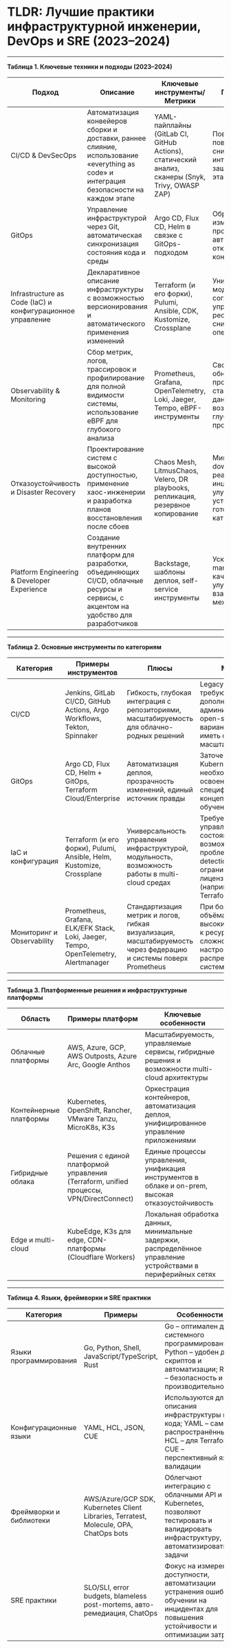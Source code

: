 # TLDR: Лучшие практики инфраструктурной инженерии, DevOps и SRE (2023–2024)

---

**Таблица 1. Ключевые техники и подходы (2023–2024)**

| Подход | Описание | Ключевые инструменты/Метрики | Преимущества |
| --- | --- | --- | --- |
| CI/CD & DevSecOps | Автоматизация конвейеров сборки и доставки, раннее слияние, использование «everything as code» и интеграция безопасности на каждом этапе | YAML-пайплайны (GitLab CI, GitHub Actions), статический анализ, сканеры (Snyk, Trivy, OWASP ZAP) | Повышение повторяемости, снижение ошибок, интегрированная защита на всех этапах разработки |
| GitOps | Управление инфраструктурой через Git, автоматическая синхронизация состояния кода и среды | Argo CD, Flux CD, Helm в связке с GitOps-подходом | Обратимость изменений, прозрачность, автоматизация откатов и контроля конфигураций |
| Infrastructure as Code (IaC) и конфигурационное управление | Декларативное описание инфраструктуры с возможностью версионирования и автоматического применения изменений | Terraform (и его форки), Pulumi, Ansible, CDK, Kustomize, Crossplane | Универсальность, модульность и согласованность управления ресурсами, снижение ручных операций |
| Observability & Monitoring | Сбор метрик, логов, трассировок и профилирование для полной видимости системы, использование eBPF для глубокого анализа | Prometheus, Grafana, OpenTelemetry, Loki, Jaeger, Tempo, eBPF-инструменты | Своевременное обнаружение проблем, стандартизация данных, возможность глубокого анализа производительности |
| Отказоустойчивость и Disaster Recovery | Проектирование систем с высокой доступностью, применение хаос-инженерии и разработка планов восстановления после сбоев | Chaos Mesh, LitmusChaos, Velero, DR playbooks, репликация, резервное копирование | Минимизация downtime, быстрая реакция на инциденты, улучшение устойчивости и готовности к катастрофам |
| Platform Engineering & Developer Experience | Создание внутренних платформ для разработки, объединяющих CI/CD, облачные ресурсы и сервисы, с акцентом на удобство для разработчиков | Backstage, шаблоны деплоя, self-service инструменты | Ускорение time-to-market, повышение качества продукта, улучшение взаимодействия между командами |

---

**Таблица 2. Основные инструменты по категориям**

| Категория | Примеры инструментов | Плюсы | Минусы |
| --- | --- | --- | --- |
| CI/CD | Jenkins, GitLab CI/CD, GitHub Actions, Argo Workflows, Tekton, Spinnaker | Гибкость, глубокая интеграция с репозиториями, масштабируемость для облачно-родных решений | Legacy-решения требуют дополнительного администрирования, open-source варианты могут иметь ограничения масштабируемости |
| GitOps | Argo CD, Flux CD, Helm + GitOps, Terraform Cloud/Enterprise | Автоматизация деплоя, прозрачность изменений, единый источник правды | Заточенность на Kubernetes, необходимость освоения специфичных концепций и кривой обучения |
| IaC и конфигурация | Terraform (и его форки), Pulumi, Ansible, Helm, Kustomize, Crossplane | Универсальность управления инфраструктурой, модульность, возможность работы в multi-cloud средах | Требуется управление состоянием, возможны проблемы drift detection, ограничения лицензирования (например, BSL у Terraform) |
| Мониторинг и Observability | Prometheus, Grafana, ELK/EFK Stack, Loki, Jaeger, Tempo, OpenTelemetry, Alertmanager | Стандартизация метрик и логов, гибкая визуализация, масштабируемость через федерацию и системы поверх Prometheus | При больших объёмах данных – высокие требования к ресурсам, сложность настройки распределённых систем мониторинга |

---

**Таблица 3. Платформенные решения и инфраструктурные платформы**

| Область | Примеры платформ | Ключевые особенности |
| --- | --- | --- |
| Облачные платформы | AWS, Azure, GCP, AWS Outposts, Azure Arc, Google Anthos | Масштабируемость, управляемые сервисы, гибридные решения и возможности multi-cloud архитектуры |
| Контейнерные платформы | Kubernetes, OpenShift, Rancher, VMware Tanzu, MicroK8s, K3s | Оркестрация контейнеров, автоматизация деплоя, унифицированное управление приложениями |
| Гибридные облака | Решения с единой платформой управления (Terraform, unified процессы, VPN/DirectConnect) | Единые процессы управления, унификация инструментов в облаке и on-prem, высокая отказоустойчивость |
| Edge и multi-cloud | KubeEdge, K3s для edge, CDN-платформы (Cloudflare Workers) | Локальная обработка данных, минимальные задержки, распределённое управление устройствами в периферийных сетях |

---

**Таблица 4. Языки, фреймворки и SRE практики**

| Категория | Примеры | Особенности |
| --- | --- | --- |
| Языки программирования | Go, Python, Shell, JavaScript/TypeScript, Rust | Go – оптимален для системного программирования; Python – удобен для скриптов и автоматизации; Rust – безопасность и производительность |
| Конфигурационные языки | YAML, HCL, JSON, CUE | Используются для описания инфраструктуры как кода; YAML – самый распространённый, HCL – для Terraform, CUE – перспективный язык валидации |
| Фреймворки и библиотеки | AWS/Azure/GCP SDK, Kubernetes Client Libraries, Terratest, Molecule, OPA, ChatOps bots | Облегчают интеграцию с облачными API и Kubernetes, позволяют тестировать и валидировать инфраструктуру, автоматизировать задачи |
| SRE практики | SLO/SLI, error budgets, blameless post-mortems, авто-ремедиация, ChatOps | Фокус на измерении доступности, автоматизации устранения ошибок, обучении на инцидентах для повышения устойчивости и оптимизации затрат |
